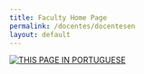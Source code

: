 ```yaml
---
title: Faculty Home Page
permalink: /docentes/docentesen
layout: default
---
```


[![THIS PAGE IN PORTUGUESE](https://img.shields.io/static/v1?label=&message=THIS+PAGE+IN+PORTUGUESE&color=%23009BD5&style=for-the-badge)](https://si-unifeb.github.io/docentes/docentespt)